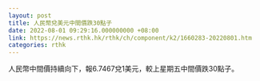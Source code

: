 ```yaml
---
layout: post
title: 人民幣兌美元中間價跌30點子
date: 2022-08-01 09:29:16.000000000 +08:00
link: https://news.rthk.hk/rthk/ch/component/k2/1660283-20220801.htm
categories: rthk
---
```


人民幣中間價持續向下，報6.7467兌1美元，較上星期五中間價跌30點子。
